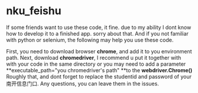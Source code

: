 # nku_feishu

If some friends want to use these code, it fine. due to my ability I dont know how to develop it to a finished app. sorry about that. And if you not familiar with python or selenium, the following may help you use these code. 

First, you need to download browser **chrome**, and add it to you environment path.
Next, download **chromedriver**, I recommend u put it together with with your code in the same directory or you may need to add a parameter **executable_path="you chromedriver's path" **to the **webdriver.Chrome()**
Roughly that, and dont forget to replace the studentid and password of your 南开信息门口.
Any questions, you can leave them in the issues.